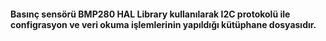 <h4> Basınç sensörü BMP280 HAL Library kullanılarak I2C protokolü ile configrasyon ve veri okuma işlemlerinin yapıldığı kütüphane dosyasıdır.</h4>
